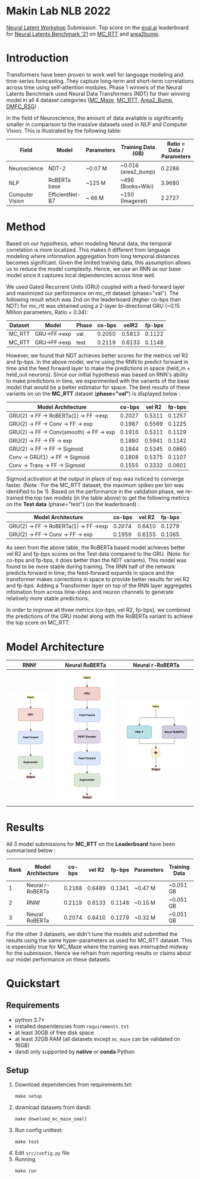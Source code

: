# Makin Lab NLB 2022
[Neural Latent Workshop](https://neurallatents.github.io/) Submission. Top score on the [eval.ai](https://eval.ai/) leaderboard for [Neural Latents Benchmark '21](https://eval.ai/web/challenges/challenge-page/1256/overview) on [MC_RTT](https://eval.ai/web/challenges/challenge-page/1256/leaderboard/3187) and [area2bump](https://eval.ai/web/challenges/challenge-page/1256/leaderboard/3186).

# Introduction

Transformers have been proven to work well for language modeling and time-series forecasting. They capture long-term and short-term correlations across time using self-attention modules. Phase 1  winners of the Neural Latents Benchmark used Neural Data Transformers (NDT) for their winning model in all 4 dataset categories ([MC_Maze](https://github.com/neurallatents/neurallatents.github.io/blob/master/notebooks/mc_maze.ipynb), [MC_RTT](https://github.com/neurallatents/neurallatents.github.io/blob/master/notebooks/mc_rtt.ipynb), [Area2_Bump](https://github.com/neurallatents/neurallatents.github.io/blob/master/notebooks/area2_bump.ipynb), [DMFC_RSG](https://github.com/neurallatents/neurallatents.github.io/blob/master/notebooks/dmfc_rsg.ipynb)) . 

In the field of Neuroscience, the amount of data available is significantly smaller in comparison to the massive datasets used in NLP and Computer Vision. This is illustrated by the following table:

<!-- | Field           | Model            | Parameters    | Training Data | Ratio = Data / Parameters |
|-----------------|------------------|---------------|---------------|---------------------------|
| Neuroscience    | Neural r-RoBERTa | ~0.47 Million | ~51 MB        | 0.1085                    |
| NLP             | RoBERTa base     | ~125 Million  | ~160 GB       | 1.2800                    |
| Computer Vision | EfficientNet-B7  | ~ 66 Million  | ~150 GB       | 2.2727                    | -->

<!--| Field           | Model           | Parameters | Training Data (GB)  | Ratio = Data / Parameters |
|-----------------|-----------------|------------|---------------------|---------------------------|
| Neuroscience    | NDT-2           | ~0.48 M    | ~0.051 (MC_RTT)     | 0.1062                    |
| NLP             | RoBERTa base    | ~125  M    | ~496   (Books+Wiki) | 3.9680                    |
| Computer Vision | EfficientNet-B7 | ~ 66  M    | ~150   (Imagenet)   | 2.2727                    | -->

| Field           | Model           | Parameters | Training Data (GB)  | Ratio = Data / Parameters |
|-----------------|-----------------|------------|---------------------|---------------------------|
| Neuroscience    | NDT-2           | ~0.07 M    | ~0.016 (area2_bump) | 0.2286                    |
| NLP             | RoBERTa base    | ~125  M    | ~496   (Books+Wiki) | 3.9680                    |
| Computer Vision | EfficientNet-B7 | ~ 66  M    | ~150   (Imagenet)   | 2.2727                    | 


# Method

Based on our hypothesis, when modeling Neural data, the temporal correlation is more localized. This makes it different from language modeling where information aggregation from long temporal distances becomes significant. Given the limited training data, this assumption allows us to reduce the model complexity. Hence, we use an RNN as our base model since it captures local dependencies across time well. 

We used Gated Recurrent Units (GRU) coupled with a feed-forward layer and maximized our performance on mc_rtt dataset (phase="val"). The following result which was 2nd on the leaderboard (higher co-bps than NDT) for mc_rtt was obtained using a 2-layer bi-directional GRU (~0.15 Million parameters, Ratio = 0.34):

| Dataset | Model        | Phase | co-bps | velR2  | fp-bps |
|---------|--------------|-------|--------|--------|--------|
| MC_RTT  | GRU->FF->exp | val   | 0.2050 | 0.5813 | 0.1122 |
| MC_RTT  | GRU->FF->exp | test  | 0.2119 | 0.6133 | 0.1148 |

However, we found that NDT achieves better scores for the metrics vel R2 and fp-bps. In the above model, we're using the RNN to predict forward in time and the feed forward layer to make the predictions in space (held_in + held_out neurons). Since our initial hypothesis was based on RNN's ability to make predictions in time, we experimented with the variants of the base model that would be a better estimator for space. The best results of these variants on on the **MC_RTT** dataset (**phase="val"**) is displayed below :


<!-- | Model Architecture                          | co-bps | vel R2 | fp-bps | -->
<!-- | ------------------------------------------- | ------ | ------ | ------ | -->
<!-- | GRU(2) -> FF -> RoBERTa(1) -> FF ->exp	    | 0.2027 | 0.5311	| 0.1257 | -->
<!-- | GRU(2) -> FF -> Conv -> FF -> exp           | 0.1987 | 0.5569 | 0.1225 | -->
<!-- | GRU(2) -> FF -> Deconv -> FF -> exp         | 0.1953 | 0.5280 | 0.1212 | -->
<!-- | GRU(2) -> FF -> Conv(smooth) -> FF -> exp   | 0.1916 | 0.5311 | 0.1129 | -->
<!-- | Conv -> GRU(2) -> FF -> Deconv -> FF -> exp | 0.1901 | 0.5383 | 0.0973 | -->
<!-- | GRU(2) -> FF -> FF -> exp                   | 0.1880 | 0.5941 | 0.1142 | -->
<!-- | GRU(2) -> FF -> FF -> Sigmoid               | 0.1844 | 0.5345 | 0.0860 | -->
<!-- | Conv -> GRU(1) -> FF -> Sigmoid             | 0.1808 | 0.5375 | 0.1107 | -->
<!-- | Conv -> Trans -> Deconv -> Trans -> exp     | 0.1753 | 0.4431 | 0.0655 | -->
<!-- | Conv -> Trans -> Deconv -> Trans -> Sigmoid | 0.1750 | 0.4634 | 0.0565 | -->
<!-- | Conv -> Trans -> Deconv -> Sigmoid          | 0.1726 | 0.3882 | 0.0706 | -->
<!-- | Conv -> Trans -> Deconv -> FF -> Sigmoid    | 0.1704 | 0.3936 | 0.0653 | -->
<!-- | Conv -> Trans -> FF -> Sigmoid              | 0.1555 | 0.3332 | 0.0601 | -->
<!-- | Deconv -> Trans -> FF -> Sigmoid            | 0.1521 | 0.3609 | 0.0664 | -->
<!-- | Deconv -> GRU(1) -> FF -> Sigmoid           | 0.1503 | 0.4233 | 0.0918 | -->


| Model Architecture                          | co-bps | vel R2 | fp-bps |
| ------------------------------------------- | ------ | ------ | ------ |
| GRU(2) -> FF -> RoBERTa(1) -> FF ->exp	    | 0.2027 | 0.5311	| 0.1257 |
| GRU(2) -> FF -> Conv -> FF -> exp           | 0.1987 | 0.5569 | 0.1225 |
| GRU(2) -> FF -> Conv(smooth) -> FF -> exp   | 0.1916 | 0.5311 | 0.1129 |
| GRU(2) -> FF -> FF -> exp                   | 0.1880 | 0.5941 | 0.1142 |
| GRU(2) -> FF -> FF -> Sigmoid               | 0.1844 | 0.5345 | 0.0860 |
| Conv -> GRU(1) -> FF -> Sigmoid             | 0.1808 | 0.5375 | 0.1107 |
| Conv -> Trans -> FF -> Sigmoid              | 0.1555 | 0.3332 | 0.0601 |

Sigmoid activation at the output in place of exp was noticed to converge faster. (Note : For the MC_RTT dataset, the maximum spikes per bin was identified to be 1). Based on the performance in the validation phase, we re-trained the top two models (in the table above) to get the following metrics on the **Test data** (phase="test") (on the leaderboard) :

| Model Architecture                     | co-bps | vel R2 | fp-bps |
| -------------------------------------- | ------ | ------ | ------ |
| GRU(2) -> FF -> RoBERTa(1) -> FF ->exp | 0.2074 | 0.6410 | 0.1279 |
| GRU(2) -> FF -> Conv -> FF -> exp      | 0.1959 | 0.6155 | 0.1065 |

As seen from the above table, the RoBERTa based model achieves better vel R2 and fp-bps scores on the Test data compared to the GRU. (Note: for co-bps and fp-bps, it does better than the NDT variants). This model was found to be more stable during training. The RNN half of the network predicts forward in time, the feed-forward expands in space and the transformer makes corrections in space to provide better results for vel R2 and fp-bps. Adding a Transformer layer on top of the RNN layer aggregates infomation from across time-steps and neuron channels to generate relatively more stable predictions.

In order to improve all three metrics (co-bps, vel R2, fp-bps), we combined the predictions of the GRU model along with the RoBERTa variant to achieve the top score on MC_RTT. 

# Model Architecture

| RNNf | Neural RoBERTa | Neural r-RoBERTa |
|------|----------------|------------------|
| ![RNNf](/images/RNNf.png)  |  ![Neural_RoBERTa](/images/Neural_RoBERTa.png) |  ![Neural_r_RoBERTa](/images/Neural_r_RoBERTa.png) |




# Results
All 3 model submissions for **MC_RTT** on the **Leaderboard** have been summarised below :

| Rank | Model Architecture | co-bps | vel R2 | fp-bps | Parameters | Training Data | Ratio = Data / Parameters |
| ---- | ------------------ | ------ | ------ | ------ | ---------- | ------------- | ------------------------- |
| 1    | Neural r-RoBERTa   | 0.2168 | 0.6489 | 0.1341 | ~0.47 M    | ~0.051 GB     | 0.1085                    |
| 2    | RNNf               | 0.2119 | 0.6133 | 0.1148 | ~0.15 M    | ~0.051 GB     | 0.3400                    |
| 3    | Neural RoBERTa     | 0.2074 | 0.6410 | 0.1279 | ~0.32 M    | ~0.051 GB     | 0.1594                    |

For the other 3 datasets, we didn't tune the models and submitted the results using the same hyper-parameters as used for MC_RTT dataset. This is especially true for MC_Maze where the training was interrupted midway for the submission. Hence we refrain from reporting results or claims about our model performance on these datasets.


# Quickstart

## Requirements
   * python 3.7+
   * installed dependencies from `requirements.txt` 
   * at least 30GB of free disk space
   * at least 32GB RAM (all datasets except `mc_maze` can be validated on 16GB)
   * dandi only supported by **native** or **conda** Python

## Setup

1. Download dependencies from requirements.txt:
   ```
   make setup
   ```
2. download datasets from dandi:
    ```
    make download_mc_maze_small 
    ```
3. Run config unittest:
    ```
    make test
    ```
4. Edit `src/config.py` file
5. Running 
   ```
   make run
   ```
  
